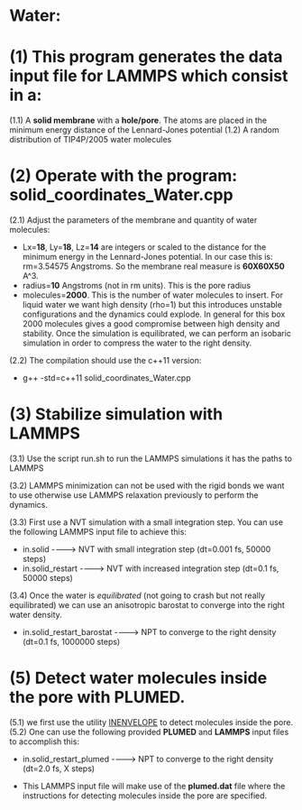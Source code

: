 # Water:

# (1) This program generates the data input file for LAMMPS which consist in a: 
(1.1) A **solid membrane** with a **hole/pore**. The atoms are placed in the minimum energy distance of the Lennard-Jones potential
(1.2) A random distribution of TIP4P/2005 water molecules

# (2) Operate with the program: solid_coordinates_Water.cpp
(2.1) Adjust the parameters of the membrane and quantity of water molecules:
- Lx=**18**, Ly=**18**, Lz=**14** are integers or scaled to the distance for the minimum energy in the Lennard-Jones potential. In our case this is: rm=3.54575 Angstroms. So the membrane real measure is **60X60X50** A^3.
- radius=**10** Angstroms (not in rm units). This is the pore radius
- molecules=**2000**. This is the number of water molecules to insert. For liquid water we want high density (rho=1) but this introduces unstable configurations and the dynamics could explode. In general for this box 2000 molecules gives a good compromise between high density and stability. Once the simulation is equilibrated, we can perform an isobaric simulation in order to compress the water to the right density.

(2.2) The compilation should use the c++11 version:

- g++ -std=c++11 solid_coordinates_Water.cpp

# (3) Stabilize simulation with LAMMPS
(3.1) Use the script run.sh to run the LAMMPS simulations it has the paths to LAMMPS

(3.2) LAMMPS minimization can not be used with the rigid bonds we want to use otherwise use LAMMPS relaxation previously to perform the dynamics.

(3.3) First use a NVT simulation with a small integration step. You can use the following LAMMPS input file to achieve this:

- in.solid                    ----> NVT with small integration step (dt=0.001 fs, 50000 steps)
- in.solid_restart            ----> NVT with increased integration step (dt=0.1 fs, 50000 steps)

(3.4) Once the water is *equilibrated* (not going to crash but not really equilibrated) we can use an anisotropic barostat to converge into the right water density.

- in.solid_restart_barostat   ----> NPT to converge to the right density (dt=0.1 fs, 1000000 steps)

# (5) Detect water molecules inside the pore with PLUMED.
(5.1) we first use the utility [INENVELOPE](http://plumed.github.io/doc-master/user-doc/html/_i_n_e_n_v_e_l_o_p_e.html) to detect molecules inside the pore.
(5.2) One can use the following provided **PLUMED** and **LAMMPS** input files to accomplish this:

- in.solid_restart_plumed   ----> NPT to converge to the right density (dt=2.0 fs, X steps)

- This LAMMPS input file will make use of the **plumed.dat** file where the instructions for detecting molecules inside the pore are specified.

